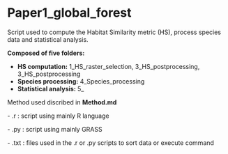 # Paper1_global_forest
Script used to compute the Habitat Similarity metric (HS), process species data and statistical analysis.

**Composed of five folders:**

- **HS computation:** 1_HS_raster_selection, 3_HS_postprocessing, 3_HS_postprocessing
- **Species processing:** 4_Species_processing
- **Statistical analysis:** 5_

Method used discribed in **Method.md**

\- .r : script using mainly R language

\- .py : script using mainly GRASS

\- .txt : files used in the .r or .py scripts to sort data or execute command
